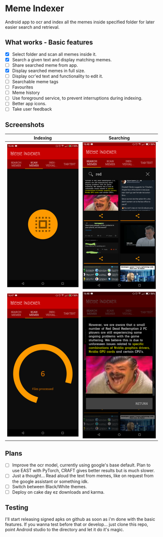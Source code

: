 # Meme Indexer

Android app to ocr and index all the memes inside specified folder for later easier search and retrieval.

## What works - Basic features

- [x] Select folder and scan all memes inside it.
- [x] Search a given text and display matching memes.
- [ ] Share searched meme from app.
- [x] Display searched memes in full size.
- [ ] Display ocr'ed text and functionality to edit it.
- [ ] Searchable meme tags
- [ ] Favourites
- [ ] Meme history
- [ ] Use foreground service, to prevent interruptions during indexing.
- [ ] Better app icons.
- [ ] Take user feedback

## Screenshots

Indexing    |   Searching
:----------:|:-----------:
![Screenshot00](Screenshots/1.png "Index Home") | ![Screenshot10](Screenshots/2.png "Search Home")
![Screenshot01](Screenshots/3.png "Indexing")| ![Screenshot11](Screenshots/4.png "Searched meme preview")

## Plans

 - [ ] Improve the ocr model, currently using google's base default. Plan to use EAST with PyTorch, CRAFT gives better results but is much slower.
 - [ ] Just a thought... Read aloud the text from memes, like on request from the google assistant or something idk.
 - [ ] Switch between Black/White themes.
 - [ ] Deploy on cake day ez downloads and karma.

## Testing

I'll start releasing signed apks on github as soon as i'm done with the basic features. If you wanna test before that or develop... just clone this repo, point Android studio to the directory and let it do it's magic.





